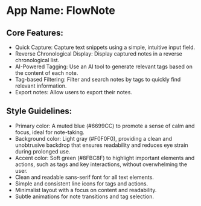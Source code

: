 # **App Name**: FlowNote

## Core Features:

- Quick Capture: Capture text snippets using a simple, intuitive input field.
- Reverse Chronological Display: Display captured notes in a reverse chronological list.
- AI-Powered Tagging: Use an AI tool to generate relevant tags based on the content of each note.
- Tag-based Filtering: Filter and search notes by tags to quickly find relevant information.
- Export notes: Allow users to export their notes.

## Style Guidelines:

- Primary color: A muted blue (#6699CC) to promote a sense of calm and focus, ideal for note-taking.
- Background color: Light gray (#F0F0F0), providing a clean and unobtrusive backdrop that ensures readability and reduces eye strain during prolonged use.
- Accent color: Soft green (#8FBC8F) to highlight important elements and actions, such as tags and key interactions, without overwhelming the user.
- Clean and readable sans-serif font for all text elements.
- Simple and consistent line icons for tags and actions.
- Minimalist layout with a focus on content and readability.
- Subtle animations for note transitions and tag selection.